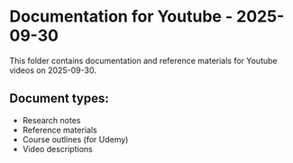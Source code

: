 # Documentation for Youtube - 2025-09-30

This folder contains documentation and reference materials for Youtube videos on 2025-09-30.

## Document types:
- Research notes
- Reference materials
- Course outlines (for Udemy)
- Video descriptions
